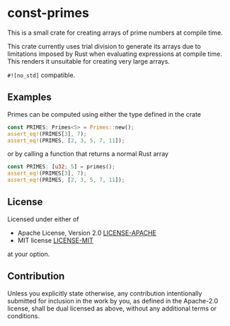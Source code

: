 # const-primes

This is a small crate for creating arrays of prime numbers at compile time.  

This crate currently uses trial division to generate its arrays due to limitations imposed by Rust when evaluating expressions at compile time.
This renders it unsuitable for creating very large arrays.

`#![no_std]` compatible.

## Examples

Primes can be computed using either the type defined in the crate
```rust
const PRIMES: Primes<5> = Primes::new();
assert_eq!(PRIMES[3], 7);
assert_eq!(PRIMES, [2, 3, 5, 7, 11]);
```
or by calling a function that returns a normal Rust array
```rust
const PRIMES: [u32; 5] = primes();
assert_eq!(PRIMES[3], 7);
assert_eq!(PRIMES, [2, 3, 5, 7, 11]);
```

## License

Licensed under either of

 * Apache License, Version 2.0
   [LICENSE-APACHE](http://www.apache.org/licenses/LICENSE-2.0)
 * MIT license
   [LICENSE-MIT](http://opensource.org/licenses/MIT)

at your option.

## Contribution

Unless you explicitly state otherwise, any contribution intentionally submitted
for inclusion in the work by you, as defined in the Apache-2.0 license, shall be
dual licensed as above, without any additional terms or conditions.
